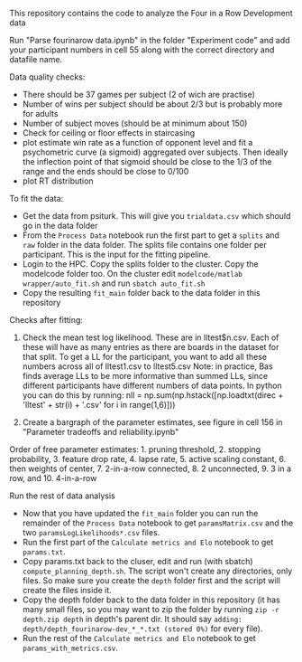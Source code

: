 This repository contains the code to analyze the Four in a Row Development data 

Run "Parse fourinarow data.ipynb" in the folder "Experiment code" and add your participant numbers in cell 55 along with the correct directory and datafile name.

Data quality checks: 
- There should be 37 games per subject (2 of wich are practise)
- Number of wins per subject should be about 2/3 but is probably more for adults
- Number of subject moves (should be at minimum about 150)
- Check for ceiling or floor effects in staircasing
- plot estimate win rate as a function of opponent level and fit a psychometric curve (a sigmoid) aggregated over subjects. Then ideally the inflection point of that sigmoid should be close to the 1/3 of the range and the ends should be close to 0/100
- plot RT distribution

To fit the data:
* Get the data from psiturk. This will give you ```trialdata.csv``` which should go in the data folder
* From the ```Process Data``` notebook run the first part to get a ```splits``` and ```raw``` folder in the data folder. The splits file contains one folder per participant. This is the input for the fitting pipeline.
* Login to the HPC. Copy the splits folder to the cluster. Copy the modelcode folder too. On the cluster edit ```modelcode/matlab wrapper/auto_fit.sh``` and run ```sbatch auto_fit.sh```
* Copy the resulting ```fit_main``` folder back to the data folder in this repository

Checks after fitting:
1. Check the mean test log likelihood. These are in lltest$n.csv. Each of these will have as many entries as there are boards in the dataset for that split.
To get a LL for the participant, you want to add all these numbers across all of lltest1.csv to lltest5.csv
Note: in practice, Bas finds average LLs to be more informative than summed LLs, since different participants have different numbers of data points. 
In python you can do this by running: nll = np.sum(np.hstack([np.loadtxt(direc + 'lltest' + str(i) + '.csv' for i in range(1,6)]))

2. Create a bargraph of the parameter estimates, see figure in cell 156 in "Parameter tradeoffs and reliability.ipynb"

Order of free parameter estimates: 1. pruning threshold, 2. stopping probability, 3. feature drop rate, 4. lapse rate, 5. active scaling constant, 6. then weights of center, 7. 2-in-a-row connected, 8. 2 unconnected, 9. 3 in a row, and 10. 4-in-a-row

Run the rest of data analysis
* Now that you have updated the ```fit_main``` folder you can run the remainder of the ```Process Data``` notebook to get ```paramsMatrix.csv``` and the two ```paramsLogLikelihoods*.csv``` files.
* Run the first part of the ```Calculate metrics and Elo``` notebook to get ```params.txt```.
* Copy params.txt back to the cluser, edit and run (with sbatch) ```compute_planning_depth.sh```. The script won't create any directories, only files. So make sure you create the ```depth``` folder first and the script will create the files inside it.
* Copy the depth folder back to the data folder in this repository (it has many small files, so you may want to zip the folder by running ```zip -r depth.zip depth``` in depth's parent dir. It should say ```adding: depth/depth_fourinarow-dev_*_*.txt (stored 0%)``` for every file).
* Run the rest of the ```Calculate metrics and Elo``` notebook to get ```params_with_metrics.csv```.
